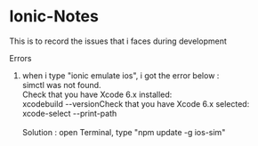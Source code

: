 # Ionic-Notes
This is to record the issues that i faces during development


Errors<BR>
01. when i type "ionic emulate ios", i got the error below : <BR>
    simctl was not found.<BR>
    Check that you have Xcode 6.x installed:<BR>
	    xcodebuild --versionCheck that you have Xcode 6.x selected: <BR>
	    xcode-select --print-path<BR>
	    <BR>
    Solution : open Terminal, type "npm update -g ios-sim"
    
